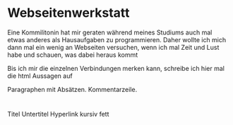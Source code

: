 # Webseitenwerkstatt
Eine Kommilitonin hat mir geraten während meines Studiums auch mal etwas anderes als Hausaufgaben zu programmieren.
Daher wollte ich mich dann mal ein wenig an Webseiten versuchen, wenn ich mal Zeit und Lust habe und schauen, was dabei heraus kommt

Bis ich mir die einzelnen Verbindungen merken kann, schreibe ich hier mal die html Aussagen auf
<p> </p>                    Paragraphen mit Absätzen.
<!-- Kommentar -->          Kommentarzeile.
<h1> </h1>                  Titel
<h2,3,...> </h2,3,...>      Untertitel
<a href "Linkadresse> </a>  Hyperlink
<i> </i>                    kursiv
<b> </b>                    fett

